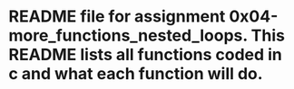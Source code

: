 README file for assignment 0x04-more_functions_nested_loops.
This README lists all functions coded in c and what each function will do.
==========================================================================
